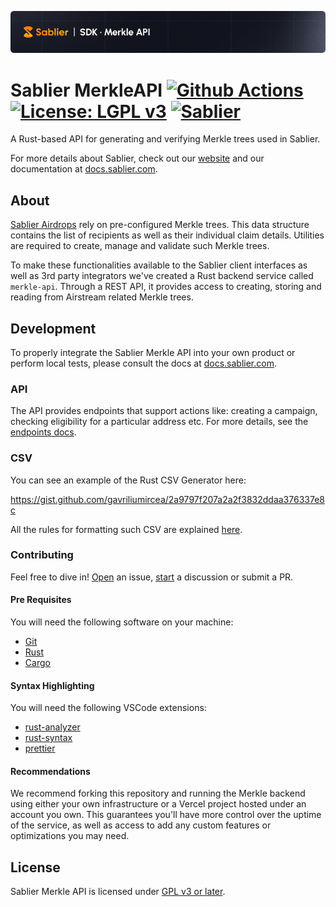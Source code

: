 ![Sablier Banner](/assets/banner-merkle-api.png)

# Sablier MerkleAPI [![Github Actions][gha-badge]][gha] [![License: LGPL v3][license-badge]][license] [![Sablier][twitter-badge]][twitter]

[gha]: ../../actions
[gha-badge]: ../../actions/workflows/ci.yml/badge.svg
[license]: https://www.gnu.org/licenses/gpl-3.0
[license-badge]: https://img.shields.io/badge/License-GPL_v3-blue.svg
[twitter]: https://twitter.com/Sablier
[twitter-badge]: https://img.shields.io/twitter/follow/Sablier?label=%40Sablier

A Rust-based API for generating and verifying Merkle trees used in Sablier.

For more details about Sablier, check out our [website](https://sablier.com) and our documentation at
[docs.sablier.com](https://docs.sablier.com/api/airdrops/merkle-api/overview).

## About

[Sablier Airdrops](https://app.sablier.com/airdrops) rely on pre-configured Merkle trees. This data structure contains
the list of recipients as well as their individual claim details. Utilities are required to create, manage and validate
such Merkle trees.

To make these functionalities available to the Sablier client interfaces as well as 3rd party integrators we've created
a Rust backend service called `merkle-api`. Through a REST API, it provides access to creating, storing and reading from
Airstream related Merkle trees.

## Development

To properly integrate the Sablier Merkle API into your own product or perform local tests, please consult the docs at
[docs.sablier.com](https://docs.sablier.com/api/drops/merkle-api/overview).

### API

The API provides endpoints that support actions like: creating a campaign, checking eligibility for a particular address
etc. For more details, see the [endpoints docs](https://docs.sablier.com/api/merkle-api/functionality).

### CSV

You can see an example of the Rust CSV Generator here:

https://gist.github.com/gavriliumircea/2a9797f207a2a2f3832ddaa376337e8c

All the rules for formatting such CSV are explained [here](https://docs.sablier.com/apps/guides/csv-support).

### Contributing

Feel free to dive in! [Open](../../issues/new) an issue, [start](../../discussions/new) a discussion or submit a PR.

#### Pre Requisites

You will need the following software on your machine:

- [Git](https://git-scm.com/downloads)
- [Rust](https://rust-lang.org/tools/install)
- [Cargo](https://doc.rust-lang.org/cargo/commands/cargo-install.html)

#### Syntax Highlighting

You will need the following VSCode extensions:

- [rust-analyzer](https://marketplace.visualstudio.com/items?itemName=rust-lang.rust-analyzer)
- [rust-syntax](https://marketplace.visualstudio.com/items?itemName=dustypomerleau.rust-syntax)
- [prettier](https://marketplace.visualstudio.com/items?itemName=esbenp.prettier-vscode)

#### Recommendations

We recommend forking this repository and running the Merkle backend using either your own infrastructure or a Vercel
project hosted under an account you own. This guarantees you'll have more control over the uptime of the service, as
well as access to add any custom features or optimizations you may need.

## License

Sablier Merkle API is licensed under [GPL v3 or later](./LICENSE.md).
